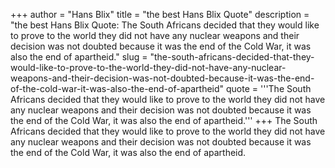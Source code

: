 +++
author = "Hans Blix"
title = "the best Hans Blix Quote"
description = "the best Hans Blix Quote: The South Africans decided that they would like to prove to the world they did not have any nuclear weapons and their decision was not doubted because it was the end of the Cold War, it was also the end of apartheid."
slug = "the-south-africans-decided-that-they-would-like-to-prove-to-the-world-they-did-not-have-any-nuclear-weapons-and-their-decision-was-not-doubted-because-it-was-the-end-of-the-cold-war-it-was-also-the-end-of-apartheid"
quote = '''The South Africans decided that they would like to prove to the world they did not have any nuclear weapons and their decision was not doubted because it was the end of the Cold War, it was also the end of apartheid.'''
+++
The South Africans decided that they would like to prove to the world they did not have any nuclear weapons and their decision was not doubted because it was the end of the Cold War, it was also the end of apartheid.
